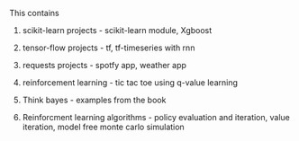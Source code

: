 This contains

1) scikit-learn projects - scikit-learn module, Xgboost

2) tensor-flow projects - tf, tf-timeseries with rnn

3) requests projects - spotfy app, weather app

4) reinforcement learning - tic tac toe using q-value learning

5) Think bayes - examples from the book

6) Reinforcment learning algorithms - policy evaluation and iteration, value iteration, model free monte carlo simulation
